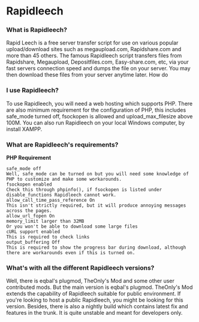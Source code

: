 # Rapidleech

### What is Rapidleech?

Rapid Leech is a free server transfer script for use on various popular upload/download sites such as megaupload.com, Rapidshare.com and more than 45 others. The famous Rapidleech script transfers files from Rapidshare, Megaupload, Depositfiles.com, Easy-share.com, etc, via your fast servers connection speed and dumps the file on your server. You may then download these files from your server anytime later.
How do 

### I use Rapidleech?

To use Rapidleech, you will need a web hosting which supports PHP. There are also minimum requirement for the configuration of PHP, this includes safe_mode turned off, fsockopen is allowed and upload_max_filesize above 100M. You can also run Rapidleech on your local Windows computer, by install XAMPP.

### What are Rapidleech's requirements?

**PHP Requirement**

    safe_mode off
    Well, safe_mode can be turned on but you will need some knowledge of PHP to customize and make some workarounds.
    fsockopen enabled
    Check this through phpinfo(), if fsockopen is listed under disable_functions Rapidleech cannot work.
    allow_call_time_pass_reference On
    This isn't strictly required, but it will produce annoying messages across the pages.
    allow_url_fopen On
    memory_limit larger than 32MB
    Or you won't be able to download some large files
    cURL support enabled
    This is required to check links
    output_buffering Off
    This is required to show the progress bar during download, although there are workarounds even if this is turned on.

### What's with all the different Rapidleech versions?

Well, there is eqbal's plugmod, TheOnly's Mod and some other user contributed mods. But the main version is eqbal's plugmod. TheOnly's Mod extends the capability of Rapidleech suitable for public environment. If you're looking to host a public Rapidleech, you might be looking for this version. Besides, there is also a nightly build which contains latest fix and features in the trunk. It is quite unstable and meant for developers only. 
